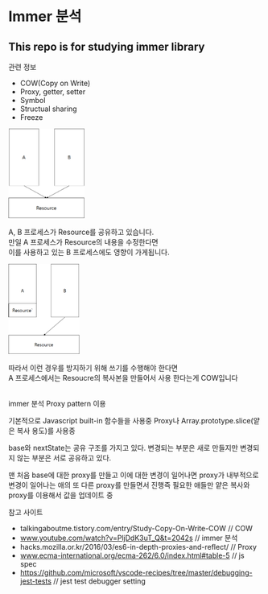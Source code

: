 # Immer 분석

## This repo is for studying immer library

관련 정보

- COW(Copy on Write)
- Proxy, getter, setter
- Symbol
- Structual sharing
- Freeze

<div>
    <img src="./images/cow.png" width="30%"></img>
    <p>
        A, B 프로세스가 Resource를 공유하고 있습니다.
        <br />
        만일 A 프로세스가 Resource의 내용을 수정한다면
        <br />
        이를 사용하고 있는 B 프로세스에도 영향이 가게됩니다.
    </p>
</div>
<div>
    <img src="./images/cow2.png" width="28%"></img>
    <p>
        따라서 이런 경우를 방지하기 위해 쓰기를 수행해야 한다면
        <br/>
        A 프로세스에서는 Resoucre의 복사본을 만들어서 사용 한다는게 COW입니다
    </p>
</div>
<br />
immer 분석 Proxy pattern 이용

기본적으로 Javascript built-in 함수들을 사용중 Proxy나 Array.prototype.slice(얕은 복사 용도)를 사용중

base와 nextState는 공유 구조를 가지고 있다. 변경되는 부분은 새로 만들지만 변경되지 않는 부분은 서로 공유하고 있다.

맨 처음 base에 대한 proxy를 만들고 이에 대한 변경이 일어나면 proxy가 내부적으로 변경이 일어나는 애의 또 다른 proxy를 만들면서 진행즉 필요한 애들만 얕은 복사와 proxy를 이용해서 값을 업데이트 중

참고 사이트

- talkingaboutme.tistory.com/entry/Study-Copy-On-Write-COW // COW
- www.youtube.com/watch?v=PljDdK3uT_Q&t=2042s // immer 분석
- hacks.mozilla.or.kr/2016/03/es6-in-depth-proxies-and-reflect/ // Proxy
- www.ecma-international.org/ecma-262/6.0/index.html#table-5 // js spec
- https://github.com/microsoft/vscode-recipes/tree/master/debugging-jest-tests // jest test debugger setting
